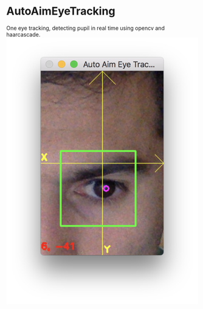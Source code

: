 # AutoAimEyeTracking
One eye tracking, detecting pupil in real time using opencv and haarcascade.
![alt text](https://github.com/juanjovn/AutoAimEyeTracking/blob/master/screenshot3.png)
